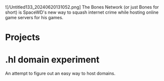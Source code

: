 ![/Untitled133_20240620131052.png]
The Bones Network (or just Bones for short) is SpaceWD's new way to squash internet crime while hosting online game servers for his games.
# Projects
# .hl domain experiment
An attempt to figure out an easy way to host domains.
